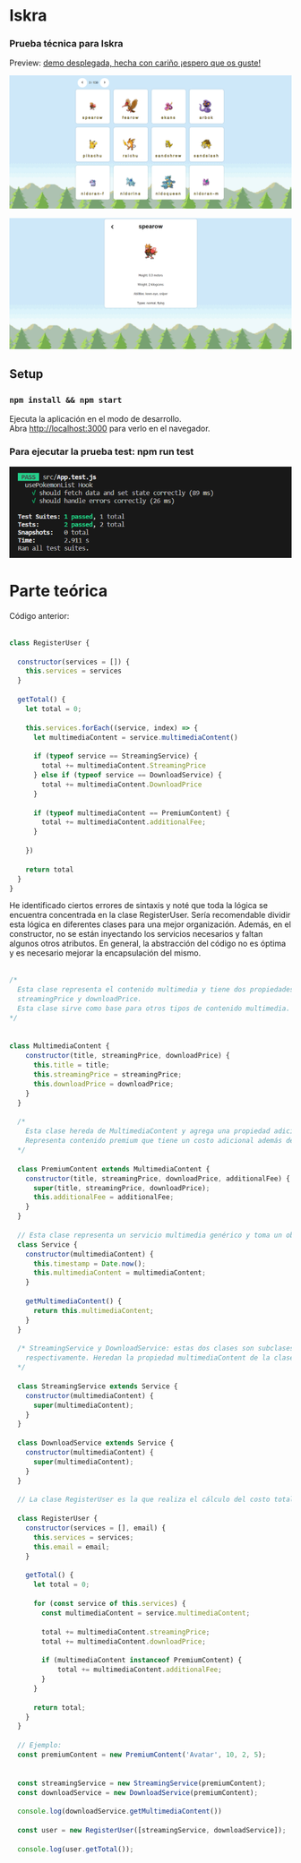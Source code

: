 # Iskra



### Prueba técnica para Iskra

Preview:
[demo desplegada, hecha con cariño ¡espero que os guste!](https://loving-mice.surge.sh/) 


![Vista previa de Iskra](./doc/img/img-1.png)

![Vista previa de Iskra](./doc/img/img-2.png)


## Setup

### `npm install && npm start`

Ejecuta la aplicación en el modo de desarrollo.\
Abra [http://localhost:3000](http://localhost:3000) para verlo en el navegador.

### Para ejecutar la prueba test: npm run test

![Vista previa de Iskra](./doc/img/img-3.png)

# Parte teórica

Código anterior:

```js

class RegisterUser {

  constructor(services = []) {
    this.services = services
  }

  getTotal() {
    let total = 0;

    this.services.forEach((service, index) => {
      let multimediaContent = service.multimediaContent()

      if (typeof service == StreamingService) {
        total += multimediaContent.StreamingPrice
      } else if (typeof service == DownloadService) {
        total += multimediaContent.DownloadPrice
      }

      if (typeof multimediaContent == PremiumContent) {
        total += multimediaContent.additionalFee;
      }

    })

    return total
  }
}
```

He identificado ciertos errores de sintaxis y noté que toda la lógica se encuentra concentrada en la clase RegisterUser. 
Sería recomendable dividir esta lógica en diferentes clases para una mejor organización. 
Además, en el constructor, no se están inyectando los servicios necesarios y faltan algunos otros atributos. 
En general, la abstracción del código no es óptima y es necesario mejorar la encapsulación del mismo.

```js

/* 
  Esta clase representa el contenido multimedia y tiene dos propiedades: 
  streamingPrice y downloadPrice. 
  Esta clase sirve como base para otros tipos de contenido multimedia.
*/


class MultimediaContent {
    constructor(title, streamingPrice, downloadPrice) {
      this.title = title;
      this.streamingPrice = streamingPrice;
      this.downloadPrice = downloadPrice;
    }
  }
  
  /*
    Esta clase hereda de MultimediaContent y agrega una propiedad adicional llamada additionalFee. 
    Representa contenido premium que tiene un costo adicional además de los precios de transmisión y descarga.
  */
  
  class PremiumContent extends MultimediaContent {
    constructor(title, streamingPrice, downloadPrice, additionalFee) {
      super(title, streamingPrice, downloadPrice);
      this.additionalFee = additionalFee;
    }
  }
  
  // Esta clase representa un servicio multimedia genérico y toma un objeto.
  class Service {
    constructor(multimediaContent) {
      this.timestamp = Date.now();
      this.multimediaContent = multimediaContent;
    }

    getMultimediaContent() {
      return this.multimediaContent;
    }
  }
  
  /* StreamingService y DownloadService: estas dos clases son subclases de Service y representan servicios de Streaming y Download, 
    respectivamente. Heredan la propiedad multimediaContent de la clase base Service.
  */
  
  class StreamingService extends Service {
    constructor(multimediaContent) {
      super(multimediaContent);
    }
  }
  
  class DownloadService extends Service {
    constructor(multimediaContent) {
      super(multimediaContent);
    }
  }
  
  // La clase RegisterUser es la que realiza el cálculo del costo total de los servicios seleccionados por un usuario.
  
  class RegisterUser {
    constructor(services = [], email) {
      this.services = services;
      this.email = email;
    }
  
    getTotal() {
      let total = 0;
  
      for (const service of this.services) {
        const multimediaContent = service.multimediaContent;
        
        total += multimediaContent.streamingPrice;
        total += multimediaContent.downloadPrice;
        
        if (multimediaContent instanceof PremiumContent) {
            total += multimediaContent.additionalFee;
        }
      }
  
      return total;
    }
  }
  
  // Ejemplo:
  const premiumContent = new PremiumContent('Avatar', 10, 2, 5);


  const streamingService = new StreamingService(premiumContent);
  const downloadService = new DownloadService(premiumContent);

  console.log(downloadService.getMultimediaContent())
  
  const user = new RegisterUser([streamingService, downloadService]);
  
  console.log(user.getTotal());